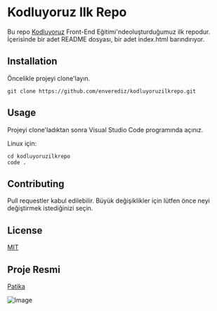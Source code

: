 # Kodluyoruz Ilk Repo

Bu repo [Kodluyoruz](https://kodluyoruz.org) Front-End Eğitimi'ndeoluşturduğumuz ilk repodur. İçerisinde bir adet
README dosyası, bir adet index.html barındırıyor.

## Installation

Öncelikle projeyi clone'layın.

`git clone https://github.com/enverediz/kodluyoruzilkrepo.git`

## Usage

Projeyi clone'ladıktan sonra Visual Studio Code programında açınız.

Linux için:

```
cd kodluyoruzilkrepo
code .
```

## Contributing

Pull requestler kabul edilebilir. Büyük değişiklikler için lütfen önce neyi değiştirmek
istediğinizi seçin.

## License

[MIT](https://opensource.org/licenses/MIT)

## Proje Resmi

[Patika](https://www.patika.dev)

![Image](http://resimyukle.imageupload.workers.dev/HFMES5Hl_patika.jpg)

